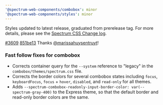 ```yaml
---
'@spectrum-web-components/combobox': minor
'@spectrum-web-components/styles': minor
---
```


Styles updated to latest release, graduated from prerelease tag. For more details, please see the [Spectrum CSS Change log](https://github.com/adobe/spectrum-css/releases/tag/%40spectrum-css%2Fcombobox%404.1.2).

[#3609](https://redirect.github.com/adobe/spectrum-css/pull/3609) [851be13](https://github.com/adobe/spectrum-css/commit/851be13295f9d42d548894fee6626009f053de61) Thanks [@​marissahuysentruyt](https://github.com/marissahuysentruyt)!

### Fast follow fixes for combobox

-   Corrects container query for the `--system` reference to "legacy" in the `combobox/themes/spectrum.css` file.
-   Corrects the border colors for several combobox states including `focus`, `keyboardFocus`, `focus` + `hover`, `disabled`, and `read-only` for all themes.
-   Adds `--spectrum-combobox-readonly-input-border-color: var(--spectrum-gray-400)` to the Express theme, so that the default border and read-only border colors are the same.
